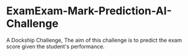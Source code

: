 # ExamExam-Mark-Prediction-AI-Challenge
A Dockship Challenge, The aim of this challenge is to predict the exam score given the student's performance.

